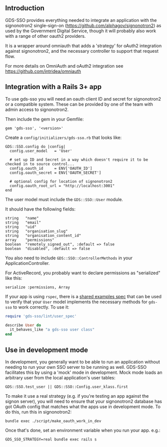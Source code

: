 ## Introduction

GDS-SSO provides everything needed to integrate an application with the signonotron2 single-sign-on
(https://github.com/alphagov/signonotron2) as used by the Government Digital Service, though it
will probably also work with a range of other oauth2 providers.

It is a wrapper around omniauth that adds a 'strategy' for oAuth2 integration against signonotron2,
and the necessary controller to support that request flow.

For more details on OmniAuth and oAuth2 integration see https://github.com/intridea/omniauth


## Integration with a Rails 3+ app

To use gds-sso you will need an oauth client ID and secret for signonotron2 or a compatible system.
These can be provided by one of the team with admin access to signonotron2.

Then include the gem in your Gemfile:

    gem 'gds-sso', '<version>'

Create a `config/initializers/gds-sso.rb` that looks like:

    GDS::SSO.config do |config|
      config.user_model   = 'User'

      # set up ID and Secret in a way which doesn't require it to be checked in to source control...
      config.oauth_id     = ENV['OAUTH_ID']
      config.oauth_secret = ENV['OAUTH_SECRET']

      # optional config for location of signonotron2
      config.oauth_root_url = "http://localhost:3001"
    end

The user model must include the `GDS::SSO::User` module.

It should have the following fields:

    string   "name"
    string   "email"
    string   "uid"
    string   "organisation_slug"
    string   "organisation_content_id"
    array    "permissions"
    boolean  "remotely_signed_out", :default => false
    boolean  "disabled", :default => false

You also need to include `GDS::SSO::ControllerMethods` in your ApplicationController.

For ActiveRecord, you probably want to declare permissions as "serialized" like this:

    serialize :permissions, Array

If your app is using `rspec`, there is a [shared examples spec](/lib/gds-sso/lint/user_spec.rb) that can be used to verify that your `User` model implements the necessary methods for `gds-sso` to work correctly. To use it:

```ruby
require 'gds-sso/lint/user_spec'

describe User do
  it_behaves_like "a gds-sso user class"
end
```

## Use in development mode

In development, you generally want to be able to run an application without needing to run your own SSO server to be running as well. GDS-SSO facilitates this by using a 'mock' mode in development. Mock mode loads an arbitrary user from the local application's user tables:

    GDS::SSO.test_user || GDS::SSO::Config.user_klass.first

To make it use a real strategy (e.g. if you're testing an app against the signon server), you will need to ensure that your signonotron2 database has got OAuth config that matches what the apps use in development mode. To do this, run this in signonotron2:

    bundle exec ./script/make_oauth_work_in_dev

Once that's done, set an environment variable when you run your app. e.g.:

    GDS_SSO_STRATEGY=real bundle exec rails s
